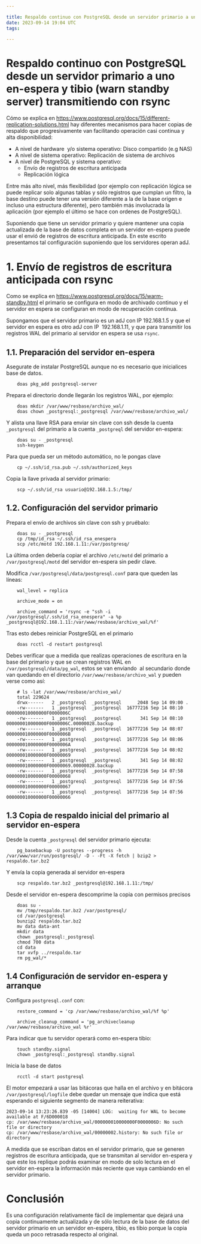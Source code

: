 ```yaml
---

title: Respaldo continuo con PostgreSQL desde un servidor primario a uno en-espera y tibio (warn standby server) transmitiendo con rsync
date: 2023-09-14 19:04 UTC
tags: 

---
```

# Respaldo continuo con PostgreSQL desde un servidor primario a uno en-espera y tibio (warn standby server) transmitiendo con rsync

Cómo se explica en 
<https://www.postgresql.org/docs/15/different-replication-solutions.html> 
hay diferentes mecanismos para hacer copias de respaldo que 
progresivamente van facilitando operación casi continua y alta disponibilidad:

* A nivel de hardware  y/o sistema operativo: Disco compartido (e.g NAS)
* A nivel de sistema operativo: Replicación de sistema de archivos
* A nivel de PostgreSQL y sistema operativo:
    * Envío de registros de escritura anticipada
    * Replicación lógica

Entre más alto nivel, más flexibilidad (por ejemplo con replicación lógica se 
puede replicar solo algunas tablas y sólo registros que cumplan un filtro, 
la base destino puede tener una versión diferente a la de la base origen e 
incluso una estructura diferente), pero también más involucrada la aplicación 
(por ejemplo el último se hace con ordenes de PostgreSQL).

Suponiendo que tiene un servidor primario y quiere mantener una copia 
actualizada de la base de datos completa en un servidor en-espera 
puede usar el envió de registros de escritura anticipada.  En este escrito 
presentamos tal configuración suponiendo que los servidores operan
adJ.

# 1. Envío de registros de escritura anticipada con rsync

Como se explica en <https://www.postgresql.org/docs/15/warm-standby.html>
el primario se configura en modo de archivado continuo y el servidor en 
espera se configuran en modo de recuperación continua.

Supongamos que el servidor primario es un adJ con IP 192.168.1.5 y que el 
servidor en espera es otro adJ con IP  192.168.1.11, y que para transmitir 
los registros WAL del primario al servidor en espera se usa `rsync`.

## 1.1. Preparación del servidor en-espera

Asegurate de instalar PostgreSQL aunque no es necesario que inicialices
base de datos.

        doas pkg_add postgresql-server

Prepara el directorio donde llegarán los registros WAL, por ejemplo:

        doas mkdir /var/www/resbase/archivo_wal/
        doas chown _postgresql:_postgresql /var/www/resbase/archivo_wal/

Y alista una llave RSA para enviar sin clave con ssh desde la cuenta 
`_postgresql` del primario a la cuenta `_postgreql` del servidor en-espera:

        doas su - _postgresql
        ssh-keygen

Para que pueda ser un método automático, no le pongas clave

        cp ~/.ssh/id_rsa.pub ~/.ssh/authorized_keys

Copia la llave privada al servidor primario:

        scp ~/.ssh/id_rsa usuario@192.168.1.5:/tmp/

## 1.2. Configuración del servidor primario

Prepara el envío de archivos sin clave con ssh y pruébalo:

        doas su - _postgresql
        cp /tmp/id_rsa ~/.ssh/id_rsa_enespera
        scp /etc/motd 192.168.1.11:/var/postgresq/

La última orden debería copiar el archivo `/etc/motd` del primario a 
`/var/postgresql/motd` del servidor en-espera sin pedir clave.

Modifica `/var/postgresql/data/postgresql.conf` para que queden las líneas:

        wal_level = replica

        archive_mode = on

        archive_command = 'rsync -e "ssh -i /var/postgresql/.ssh/id_rsa_enespera" -a %p _postgresql@192.168.1.11:/var/www/resbase/archivo_wal/%f'

Tras esto debes reiniciar PostgreSQL en el primario

        doas rcctl -d restart postgresql

Debes verificar que a medida que realizas operaciones de escritura en la 
base del primario y que se crean registros WAL en 
`/var/postgresql/data/pg_wal`, estos se van enviando  al secundario donde 
van quedando en el directorio `/var/www/resbase/archivo_wal` y pueden 
verse como así:

        # ls -lat /var/www/resbase/archivo_wal/ 
        total 229624
        drwx------   2 _postgresql  _postgresql      2048 Sep 14 09:00 .
        -rw-------   1 _postgresql  _postgresql  16777216 Sep 14 08:10 000000010000000F0000006C
        -rw-------   1 _postgresql  _postgresql       341 Sep 14 08:10 000000010000000F0000006C.00000028.backup
        -rw-------   1 _postgresql  _postgresql  16777216 Sep 14 08:07 000000010000000F0000006B
        -rw-------   1 _postgresql  _postgresql  16777216 Sep 14 08:06 000000010000000F0000006A
        -rw-------   1 _postgresql  _postgresql  16777216 Sep 14 08:02 000000010000000F00000069
        -rw-------   1 _postgresql  _postgresql       341 Sep 14 08:02 000000010000000F00000069.00000028.backup
        -rw-------   1 _postgresql  _postgresql  16777216 Sep 14 07:58 000000010000000F00000068
        -rw-------   1 _postgresql  _postgresql  16777216 Sep 14 07:56 000000010000000F00000067
        -rw-------   1 _postgresql  _postgresql  16777216 Sep 14 07:56 000000010000000F00000066


## 1.3 Copia de respaldo inicial del primario al servidor en-espera

Desde la cuenta `_postgresql` del servidor primario ejecuta:

        pg_basebackup -U postgres --progress -h /var/www/var/run/postgresql/ -D - -Ft -X fetch | bzip2 > respaldo.tar.bz2

Y envía la copia generada al servidor en-espera

        scp respaldo.tar.bz2 _postgresql@192.168.1.11:/tmp/

Desde el servidor en-espera descomprime la copia con permisos precisos

        doas su -
        mv /tmp/respaldo.tar.bz2 /var/postgresql/
        cd /var/postgresql
        bunzip2 respaldo.tar.bz2
        mv data data-ant
        mkdir data
        chown _postgresql:_postgresql
        chmod 700 data
        cd data
        tar xvfp ../respaldo.tar
        rm pg_wal/*


## 1.4 Configuración de servidor en-espera y arranque

Configura `postgresql.conf` con:

        restore_command = 'cp /var/www/resbase/archivo_wal/%f %p'

        archive_cleanup_command = 'pg_archivecleanup /var/www/resbase/archivo_wal %r'

Para indicar que tu servidor operará como en-espera tibio:

        touch standby.signal
        chown _postgresql:_postgresql standby.signal


Inicia la base de datos

        rcctl -d start postgresql

El motor empezará a usar las bitácoras que halla en el archivo y en 
bitácora `/var/postgresql/logfile` debe quedar un mensaje que indica 
que está esperando el siguiente segmento de manera reiterativa:

```
2023-09-14 13:23:26.839 -05 [14004] LOG:  waiting for WAL to become available at F/6D000018
cp: /var/www/resbase/archivo_wal/000000010000000F0000006D: No such file or directory
cp: /var/www/resbase/archivo_wal/00000002.history: No such file or directory
```

A medida que se escriban datos en el servidor primario, que se generen
registros de escritura anticipada, que se transmitan al servidor en-espera
y que este los replique podrás examinar en modo de solo lectura en el
servidor en-espera la información más reciente que vaya cambiando en
el servidor primario.


# Conclusión

Es una configuración relativamente fácil de implementar que dejará una copia
continuamente actualizada y de sólo lectura de la base de datos del servidor
primario en un servidor en-espera, tibio, es tibio porque la copia queda un poco
retrasada respecto al original.
